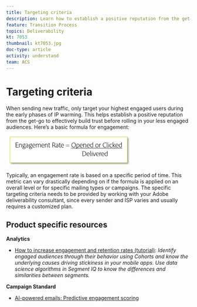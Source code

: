 ```yaml
---
title: Targeting criteria
description: Learn how to establish a positive reputation from the get-go to effectively build trust before rolling in your less engaged audiences.
feature: Transition Process
topics: Deliverability
kt: 7053
thumbnail: kt7053.jpg
doc-type: article
activity: understand
team: ACS
---
```


# Targeting criteria

When sending new traffic, only target your highest engaged users during the early phases of IP warming. This helps establish a positive reputation from the get-go to effectively build trust before rolling in your less engaged audiences. Here’s a basic formula for engagement:

![Formula for engagement](../assets/formula-for-enagement.png)

Typically, an engagement rate is based on a specific period of time. This metric can vary drastically depending on if the formula is applied on an overall level or for specific mailing types or campaigns. The specific targeting criteria needs to be provided by working with your Adobe deliverability consultant, since every sender and ISP varies and usually requires a customized plan.

## Product specific resources

**Analytics**

* [How to increase engagement and retention rates (tutorial)](https://experienceleague.adobe.com/docs/analytics-learn/tutorials/mobile-app-analytics/measuring-mobile-analytics/how-to-increase-engagement-and-retention-rates.html?lang=en#mobile-app-analytics): *Identify engaged audiences through their behavior using Cohorts and know the underlying causes driving stickiness in your mobile apps. Use data science algorithms in Segment IQ to know the differences and similarities between segments.*

**Campaign Standard**

* [AI-powered emails: Predictive engagement scoring](https://experienceleague.adobe.com/docs/campaign-standard/using/testing-and-sending/preparing-and-testing-messages/predictive.html#predictive-scoring)
  